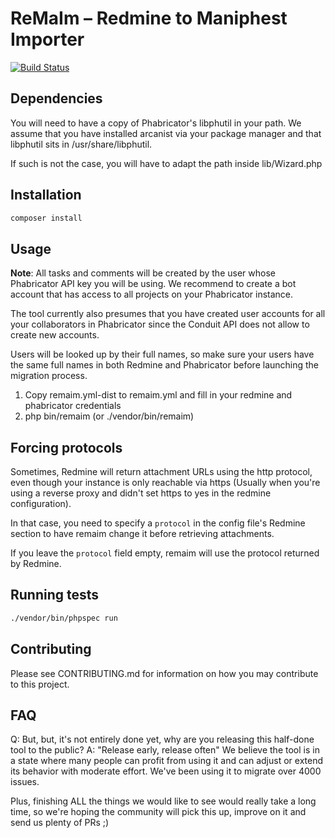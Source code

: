 ReMaIm – Redmine to Maniphest Importer
======================================

[![Build Status](https://travis-ci.org/tentwentyfour/remaim.svg?branch=master)](https://travis-ci.org/tentwentyfour/remaim)

Dependencies
------------

You will need to have a copy of Phabricator's libphutil in your path.
We assume that you have installed arcanist via your package manager and that
libphutil sits in /usr/share/libphutil.

If such is not the case, you will have to adapt the path inside lib/Wizard.php

Installation
------------

```bash
composer install
```

Usage
-----

**Note**: All tasks and comments will be created by the user whose Phabricator
API key you will be using.
We recommend to create a bot account that has access to all projects on your Phabricator instance.

The tool currently also presumes that you have created user accounts for all your collaborators in Phabricator since the Conduit API does not allow to create new accounts.

Users will be looked up by their full names, so make sure your users have the same full names in both Redmine and Phabricator before launching the migration process.


1. Copy remaim.yml-dist to remaim.yml and fill in your redmine and
phabricator credentials
2. php bin/remaim (or ./vendor/bin/remaim)


Forcing protocols
-----------------

Sometimes, Redmine will return attachment URLs using the http protocol, even though your instance is only reachable via https (Usually when you're using a reverse proxy and didn't set https to yes in the redmine configuration).

In that case, you need to specify a `protocol` in the config file's Redmine section to have remaim change it before retrieving attachments.

If you leave the `protocol` field empty, remaim will use the protocol returned by Redmine.


Running tests
-------------

```bash
./vendor/bin/phpspec run
```

Contributing
------------

Please see CONTRIBUTING.md for information on how you may contribute to this project.


FAQ
---

Q: But, but, it's not entirely done yet, why are you releasing this half-done tool to the public?
A: "Release early, release often" We believe the tool is in a state where many people can profit from using it and can adjust or extend its behavior with moderate effort. We've been using it to migrate over 4000 issues.

Plus, finishing ALL the things we would like to see would really take a long time, so we're hoping the community will pick this up, improve on it and send us plenty of PRs ;)
